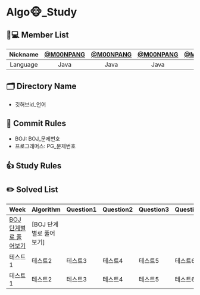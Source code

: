 # Algo🐵_Study

## 🧑💻 Member List
| Nickname | [@M00NPANG](https://github.com/M00NPANG) | [@M00NPANG](https://github.com/M00NPANG) | [@M00NPANG](https://github.com/M00NPANG) | [@M00NPANG](https://github.com/M00NPANG) | [@M00NPANG](https://github.com/M00NPANG) |[@M00NPANG](https://github.com/M00NPANG) |[@M00NPANG](https://github.com/M00NPANG) |
| :------: | :--------------------------------------------: | :--------------------------------------: | :----------------------------------: | :------------------------------------: | :--------------------------------------: |:----------------------------------: |:----------------------------------: |
| Language |                  Java                     |                 Java                     |                Java                 |                  Java                  |                   Java                   |  Java                     |  Java                     |

## 🗂 Directory Name

- 깃허브id_언어

## 🤝 Commit Rules

- BOJ: BOJ_문제번호
- 프로그래머스: PG_문제번호

## 👍 Study Rules

## ✏️ Solved List
|Week|Algorithm|Question1|Question2|Question3|Question4|
|------|---|---|---|---|---|
|[BOJ 단계별로 풀어보기](https://www.acmicpc.net/step)|[BOJ 단계별로 풀어보기]|||||
|테스트1|테스트2|테스트3|테스트4|테스트5|테스트6|
|테스트1|테스트2|테스트3|테스트4|테스트5|테스트6|
